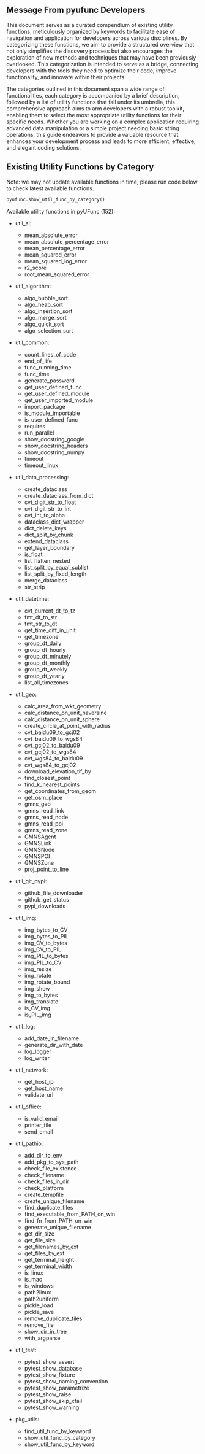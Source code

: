 ## Message From pyufunc Developers

This document serves as a curated compendium of existing utility functions, meticulously organized by keywords to facilitate ease of navigation and application for developers across various disciplines. By categorizing these functions, we aim to provide a structured overview that not only simplifies the discovery process but also encourages the exploration of new methods and techniques that may have been previously overlooked. This categorization is intended to serve as a bridge, connecting developers with the tools they need to optimize their code, improve functionality, and innovate within their projects.

The categories outlined in this document span a wide range of functionalities, each category is accompanied by a brief description, followed by a list of utility functions that fall under its umbrella, this comprehensive approach aims to arm developers with a robust toolkit, enabling them to select the most appropriate utility functions for their specific needs. Whether you are working on a complex application requiring advanced data manipulation or a simple project needing basic string operations, this guide endeavors to provide a valuable resource that enhances your development process and leads to more efficient, effective, and elegant coding solutions.

## Existing Utility Functions by Category

Note: we may not update available functions in time, please run code below to check latest available functions.

```python
pyufunc.show_util_func_by_category()
```

Available utility functions in pyUFunc (152):

- util_ai:
  - mean_absolute_error
  - mean_absolute_percentage_error
  - mean_percentage_error
  - mean_squared_error
  - mean_squared_log_error
  - r2_score
  - root_mean_squared_error

- util_algorithm:
  - algo_bubble_sort
  - algo_heap_sort
  - algo_insertion_sort
  - algo_merge_sort
  - algo_quick_sort
  - algo_selection_sort

- util_common:
  - count_lines_of_code
  - end_of_life
  - func_running_time
  - func_time
  - generate_password
  - get_user_defined_func
  - get_user_defined_module
  - get_user_imported_module
  - import_package
  - is_module_importable
  - is_user_defined_func
  - requires
  - run_parallel
  - show_docstring_google
  - show_docstring_headers
  - show_docstring_numpy
  - timeout
  - timeout_linux

- util_data_processing:
  - create_dataclass
  - create_dataclass_from_dict
  - cvt_digit_str_to_float
  - cvt_digit_str_to_int
  - cvt_int_to_alpha
  - dataclass_dict_wrapper
  - dict_delete_keys
  - dict_split_by_chunk
  - extend_dataclass
  - get_layer_boundary
  - is_float
  - list_flatten_nested
  - list_split_by_equal_sublist
  - list_split_by_fixed_length
  - merge_dataclass
  - str_strip

- util_datetime:
  - cvt_current_dt_to_tz
  - fmt_dt_to_str
  - fmt_str_to_dt
  - get_time_diff_in_unit
  - get_timezone
  - group_dt_daily
  - group_dt_hourly
  - group_dt_minutely
  - group_dt_monthly
  - group_dt_weekly
  - group_dt_yearly
  - list_all_timezones

- util_geo:
  - calc_area_from_wkt_geometry
  - calc_distance_on_unit_haversine
  - calc_distance_on_unit_sphere
  - create_circle_at_point_with_radius
  - cvt_baidu09_to_gcj02
  - cvt_baidu09_to_wgs84
  - cvt_gcj02_to_baidu09
  - cvt_gcj02_to_wgs84
  - cvt_wgs84_to_baidu09
  - cvt_wgs84_to_gcj02
  - download_elevation_tif_by
  - find_closest_point
  - find_k_nearest_points
  - get_coordinates_from_geom
  - get_osm_place
  - gmns_geo
  - gmns_read_link
  - gmns_read_node
  - gmns_read_poi
  - gmns_read_zone
  - GMNSAgent
  - GMNSLink
  - GMNSNode
  - GMNSPOI
  - GMNSZone
  - proj_point_to_line

- util_git_pypi:
  - github_file_downloader
  - github_get_status
  - pypi_downloads

- util_img:
  - img_bytes_to_CV
  - img_bytes_to_PIL
  - img_CV_to_bytes
  - img_CV_to_PIL
  - img_PIL_to_bytes
  - img_PIL_to_CV
  - img_resize
  - img_rotate
  - img_rotate_bound
  - img_show
  - img_to_bytes
  - img_translate
  - is_CV_img
  - is_PIL_img

- util_log:
  - add_date_in_filename
  - generate_dir_with_date
  - log_logger
  - log_writer

- util_network:
  - get_host_ip
  - get_host_name
  - validate_url

- util_office:
  - is_valid_email
  - printer_file
  - send_email

- util_pathio:
  - add_dir_to_env
  - add_pkg_to_sys_path
  - check_file_existence
  - check_filename
  - check_files_in_dir
  - check_platform
  - create_tempfile
  - create_unique_filename
  - find_duplicate_files
  - find_executable_from_PATH_on_win
  - find_fn_from_PATH_on_win
  - generate_unique_filename
  - get_dir_size
  - get_file_size
  - get_filenames_by_ext
  - get_files_by_ext
  - get_terminal_height
  - get_terminal_width
  - is_linux
  - is_mac
  - is_windows
  - path2linux
  - path2uniform
  - pickle_load
  - pickle_save
  - remove_duplicate_files
  - remove_file
  - show_dir_in_tree
  - with_argparse

- util_test:
  - pytest_show_assert
  - pytest_show_database
  - pytest_show_fixture
  - pytest_show_naming_convention
  - pytest_show_parametrize
  - pytest_show_raise
  - pytest_show_skip_xfail
  - pytest_show_warning

- pkg_utils:
  - find_util_func_by_keyword
  - show_util_func_by_category
  - show_util_func_by_keyword
